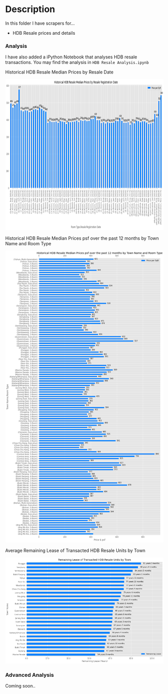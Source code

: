 
# Description
In this folder I have scrapers for...
- HDB Resale prices and details

### Analysis
I have also added a iPython Notebook that analyses HDB resale transactions.
You may find the analysis in `HDB Resale Analysis.ipynb`

Historical HDB Resale Median Prices by Resale Date

<img src=".\public\hdb_median_prices.png" width="960px" height="480px">

Historical HDB Resale Median Prices psf over the past 12 months by Town Name and Room Type

<img src=".\public\hdb_median_prices_byTown.png" width="640px">

Average Remaining Lease of Transacted HDB Resale Units by Town

<img src=".\public\remaining_lease_byTown.png" width="640px">

### Advanced Analysis
Coming soon..
